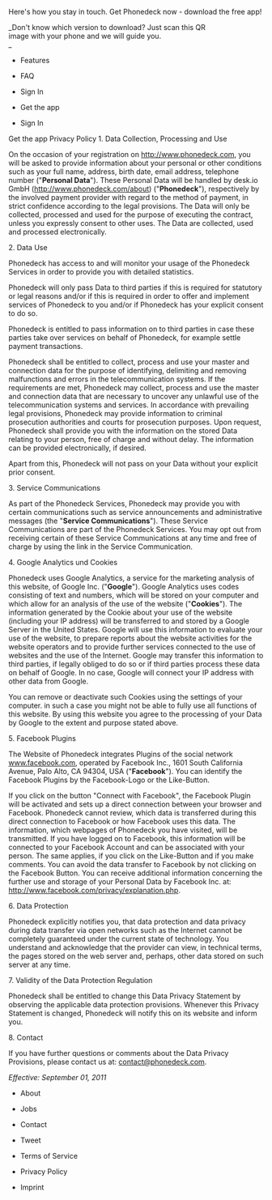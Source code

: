 Here's how you stay in touch. Get Phonedeck now - download the free app!

_Don't know which version to download? Just scan this QR  
image with your phone and we will guide you.  
_

*   Features
*   FAQ
*   Sign In

*   Get the app
*   Sign In

Get the app Privacy Policy 1. Data Collection, Processing and Use

On the occasion of your registration on http://www.phonedeck.com, you will be asked to provide information about your personal or other conditions such as your full name, address, birth date, email address, telephone number ("**Personal Data**"). These Personal Data will be handled by desk.io GmbH (http://www.phonedeck.com/about) ("**Phonedeck**"), respectively by the involved payment provider with regard to the method of payment, in strict confidence according to the legal provisions. The Data will only be collected, processed and used for the purpose of executing the contract, unless you expressly consent to other uses. The Data are collected, used and processed electronically.

2\. Data Use

Phonedeck has access to and will monitor your usage of the Phonedeck Services in order to provide you with detailed statistics.  
  
Phonedeck will only pass Data to third parties if this is required for statutory or legal reasons and/or if this is required in order to offer and implement services of Phonedeck to you and/or if Phonedeck has your explicit consent to do so.  
  
Phonedeck is entitled to pass information on to third parties in case these parties take over services on behalf of Phonedeck, for example settle payment transactions.  
  
Phonedeck shall be entitled to collect, process and use your master and connection data for the purpose of identifying, delimiting and removing malfunctions and errors in the telecommunication systems. If the requirements are met, Phonedeck may collect, process and use the master and connection data that are necessary to uncover any unlawful use of the telecommunication systems and services. In accordance with prevailing legal provisions, Phonedeck may provide information to criminal prosecution authorities and courts for prosecution purposes. Upon request, Phonedeck shall provide you with the information on the stored Data relating to your person, free of charge and without delay. The information can be provided electronically, if desired.  
  
Apart from this, Phonedeck will not pass on your Data without your explicit prior consent.

3\. Service Communications

As part of the Phonedeck Services, Phonedeck may provide you with certain communications such as service announcements and administrative messages (the "**Service Communications**"). These Service Communications are part of the Phonedeck Services. You may opt out from receiving certain of these Service Communications at any time and free of charge by using the link in the Service Communication.

4\. Google Analytics und Cookies

Phonedeck uses Google Analytics, a service for the marketing analysis of this website, of Google Inc. ("**Google**"). Google Analytics uses codes consisting of text and numbers, which will be stored on your computer and which allow for an analysis of the use of the website ("**Cookies**"). The information generated by the Cookie about your use of the website (including your IP address) will be transferred to and stored by a Google Server in the United States. Google will use this information to evaluate your use of the website, to prepare reports about the website activities for the website operators and to provide further services connected to the use of websites and the use of the Internet. Google may transfer this information to third parties, if legally obliged to do so or if third parties process these data on behalf of Google. In no case, Google will connect your IP address with other data from Google.  
  
You can remove or deactivate such Cookies using the settings of your computer. in such a case you might not be able to fully use all functions of this website. By using this website you agree to the processing of your Data by Google to the extent and purpose stated above.

5\. Facebook Plugins

The Website of Phonedeck integrates Plugins of the social network www.facebook.com, operated by Facebook Inc., 1601 South California Avenue, Palo Alto, CA 94304, USA ("**Facebook**"). You can identify the Facebook Plugins by the Facebook-Logo or the Like-Button.  
  
If you click on the button "Connect with Facebook", the Facebook Plugin will be activated and sets up a direct connection between your browser and Facebook. Phonedeck cannot review, which data is transferred during this direct connection to Facebook or how Facebook uses this data. The information, which webpages of Phonedeck you have visited, will be transmitted. If you have logged on to Facebook, this information will be connected to your Facebook Account and can be associated with your person. The same applies, if you click on the Like-Button and if you make comments. You can avoid the data transfer to Facebook by not clicking on the Facebook Button. You can receive additional information concerning the further use and storage of your Personal Data by Facebook Inc. at: http://www.facebook.com/privacy/explanation.php.

6\. Data Protection

Phonedeck explicitly notifies you, that data protection and data privacy during data transfer via open networks such as the Internet cannot be completely guaranteed under the current state of technology. You understand and acknowledge that the provider can view, in technical terms, the pages stored on the web server and, perhaps, other data stored on such server at any time.

7\. Validity of the Data Protection Regulation

Phonedeck shall be entitled to change this Data Privacy Statement by observing the applicable data protection provisions. Whenever this Privacy Statement is changed, Phonedeck will notify this on its website and inform you.

8\. Contact

If you have further questions or comments about the Data Privacy Provisions, please contact us at: contact@phonedeck.com.

_Effective: September 01, 2011_

*   About
*   Jobs
*   Contact

*   Tweet

*   Terms of Service
*   Privacy Policy
*   Imprint
